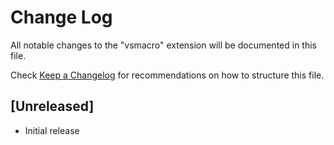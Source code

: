 # Change Log

All notable changes to the "vsmacro" extension will be documented in this file.

Check [Keep a Changelog](http://keepachangelog.com/) for recommendations on how to structure this file.

## [Unreleased]

- Initial release